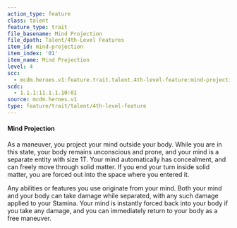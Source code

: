 ```yaml
---
action_type: feature
class: talent
feature_type: trait
file_basename: Mind Projection
file_dpath: Talent/4th-Level Features
item_id: mind-projection
item_index: '01'
item_name: Mind Projection
level: 4
scc:
  - mcdm.heroes.v1:feature.trait.talent.4th-level-feature:mind-projection
scdc:
  - 1.1.1:11.1.1.10:01
source: mcdm.heroes.v1
type: feature/trait/talent/4th-level-feature
---
```


#### Mind Projection

As a maneuver, you project your mind outside your body. While you are in this state, your body remains unconscious and prone, and your mind is a separate entity with size 1T. Your mind automatically has concealment, and can freely move through solid matter. If you end your turn inside solid matter, you are forced out into the space where you entered it.

Any abilities or features you use originate from your mind. Both your mind and your body can take damage while separated, with any such damage applied to your Stamina. Your mind is instantly forced back into your body if you take any damage, and you can immediately return to your body as a free maneuver.
